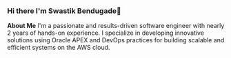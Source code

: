 ### Hi there I'm Swastik Bendugade👋

<!--
**SB321/SB321** is a ✨ _special_ ✨ repository because its `README.md` (this file) appears on your GitHub profile.

Here are some ideas to get you started:

- 🔭 I’m currently working on ...
- 🌱 I’m currently learning ...
- 👯 I’m looking to collaborate on ...
- 🤔 I’m looking for help with ...
- 💬 Ask me about ...
- 📫 How to reach me: ...
- 😄 Pronouns: ...
- ⚡ Fun fact: ...
-->


**About Me**
I'm a passionate and results-driven software engineer with nearly 2 years of hands-on experience. I specialize in developing innovative solutions using Oracle APEX and DevOps practices for building scalable and efficient systems on the AWS cloud.
